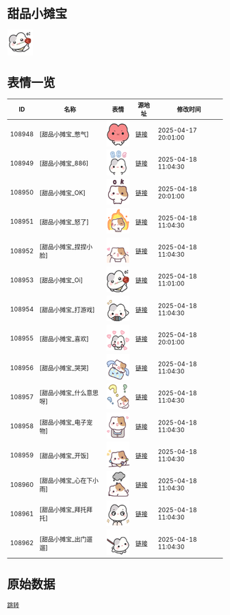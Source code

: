# 甜品小摊宝

<img src="./cover.png" height="60" alt="cover" />

# 表情一览

|ID|名称|表情|源地址|修改时间|
|----|----|----|----|----|
|108948|[甜品小摊宝_憋气]|<img src="./pic/108948_%5B甜品小摊宝_憋气%5D.png" height="60" alt="憋气"/>|[链接](https://i0.hdslb.com/bfs/garb/52d9144bc4af988b806e3b4f1649d853fd0a6bd6.png)|2025-04-17 20:01:00|
|108949|[甜品小摊宝_886]|<img src="./pic/108949_%5B甜品小摊宝_886%5D.png" height="60" alt="886"/>|[链接](https://i0.hdslb.com/bfs/garb/af00c50d7b9dd7737efabf7cee6bf9f3c0467c51.png)|2025-04-18 11:04:30|
|108950|[甜品小摊宝_OK]|<img src="./pic/108950_%5B甜品小摊宝_OK%5D.png" height="60" alt="OK"/>|[链接](https://i0.hdslb.com/bfs/garb/7f0a7e9c60d6ca8bb55fcaa5913e939061bfb970.png)|2025-04-18 20:01:00|
|108951|[甜品小摊宝_怒了]|<img src="./pic/108951_%5B甜品小摊宝_怒了%5D.png" height="60" alt="怒了"/>|[链接](https://i0.hdslb.com/bfs/garb/db3b8a896ead4a0451bc71e522d3f27fd9f1e6f0.png)|2025-04-18 11:04:30|
|108952|[甜品小摊宝_捏捏小脸]|<img src="./pic/108952_%5B甜品小摊宝_捏捏小脸%5D.png" height="60" alt="捏捏小脸"/>|[链接](https://i0.hdslb.com/bfs/garb/a0a1078ea80088f35f462bd5038f05ca16092cea.png)|2025-04-18 11:04:30|
|108953|[甜品小摊宝_Oi]|<img src="./pic/108953_%5B甜品小摊宝_Oi%5D.png" height="60" alt="Oi"/>|[链接](https://i0.hdslb.com/bfs/garb/be7e0a112305c466ee3a466395aab5c779f2e12e.png)|2025-04-18 11:01:00|
|108954|[甜品小摊宝_打游戏]|<img src="./pic/108954_%5B甜品小摊宝_打游戏%5D.png" height="60" alt="打游戏"/>|[链接](https://i0.hdslb.com/bfs/garb/310b9390e8d28e600917edaac4d84a2967c6e719.png)|2025-04-18 11:04:30|
|108955|[甜品小摊宝_喜欢]|<img src="./pic/108955_%5B甜品小摊宝_喜欢%5D.png" height="60" alt="喜欢"/>|[链接](https://i0.hdslb.com/bfs/garb/abd990388c27e85c699ad6995e0884a317c90e92.png)|2025-04-18 20:01:00|
|108956|[甜品小摊宝_哭哭]|<img src="./pic/108956_%5B甜品小摊宝_哭哭%5D.png" height="60" alt="哭哭"/>|[链接](https://i0.hdslb.com/bfs/garb/ad36a1dc93aae4da298b1aabb26e1e2d9f0ef0f6.png)|2025-04-18 11:04:30|
|108957|[甜品小摊宝_什么意思呀]|<img src="./pic/108957_%5B甜品小摊宝_什么意思呀%5D.png" height="60" alt="什么意思呀"/>|[链接](https://i0.hdslb.com/bfs/garb/be4512a2ad1c4fd0eb8255ff8b4db516b35d7722.png)|2025-04-18 11:04:30|
|108958|[甜品小摊宝_电子宠物]|<img src="./pic/108958_%5B甜品小摊宝_电子宠物%5D.png" height="60" alt="电子宠物"/>|[链接](https://i0.hdslb.com/bfs/garb/fa965983dd35946392e214dc054d6d0cc9a625d4.png)|2025-04-18 11:04:30|
|108959|[甜品小摊宝_开饭]|<img src="./pic/108959_%5B甜品小摊宝_开饭%5D.png" height="60" alt="开饭"/>|[链接](https://i0.hdslb.com/bfs/garb/c4d78d0e393a109e493a62b0e143579eae1917dc.png)|2025-04-18 11:04:30|
|108960|[甜品小摊宝_心在下小雨]|<img src="./pic/108960_%5B甜品小摊宝_心在下小雨%5D.png" height="60" alt="心在下小雨"/>|[链接](https://i0.hdslb.com/bfs/garb/6cdcb71fa81fdd0508e3e8fe59a7b45b6699a6e5.png)|2025-04-18 11:04:30|
|108961|[甜品小摊宝_拜托拜托]|<img src="./pic/108961_%5B甜品小摊宝_拜托拜托%5D.png" height="60" alt="拜托拜托"/>|[链接](https://i0.hdslb.com/bfs/garb/c0ab505deffa6182b62ce8da09a295c76f190868.png)|2025-04-18 11:04:30|
|108962|[甜品小摊宝_出门遛遛]|<img src="./pic/108962_%5B甜品小摊宝_出门遛遛%5D.png" height="60" alt="出门遛遛"/>|[链接](https://i0.hdslb.com/bfs/garb/beeccd1b491be49b0889b481dc394fc86c137b05.png)|2025-04-18 11:04:30|

# 原始数据

[跳转](./raw.json)

